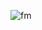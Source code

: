 ![fm](https://user-images.githubusercontent.com/53788311/87183995-237e3700-c322-11ea-96a0-8c6d706c4374.gif)
